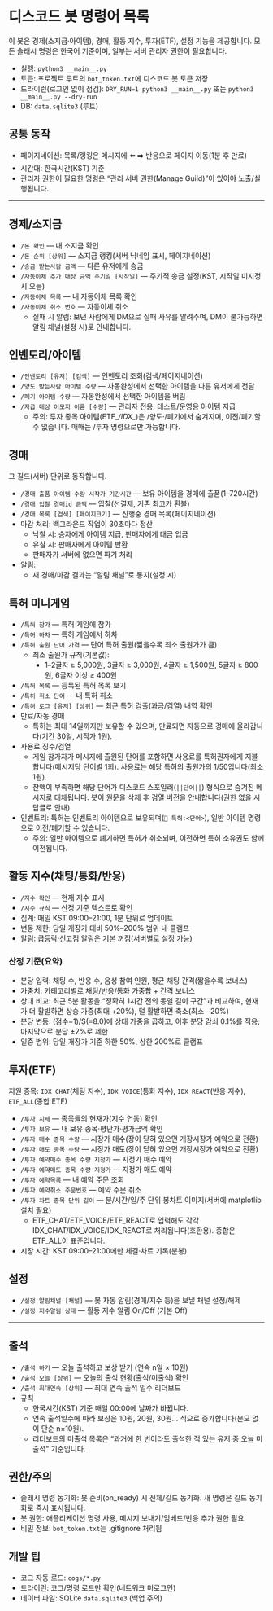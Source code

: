 # 디스코드 봇 명령어 목록

이 봇은 경제(소지금·아이템), 경매, 활동 지수, 투자(ETF), 설정 기능을 제공합니다. 모든 슬래시 명령은 한국어 기준이며, 일부는 서버 관리자 권한이 필요합니다.

- 실행: `python3 __main__.py`
- 토큰: 프로젝트 루트의 `bot_token.txt`에 디스코드 봇 토큰 저장
- 드라이런(로그인 없이 점검): `DRY_RUN=1 python3 __main__.py` 또는 `python3 __main__.py --dry-run`
- DB: `data.sqlite3` (루트)

## 공통 동작
- 페이지네이션: 목록/랭킹은 메시지에 ⬅️ ➡️ 반응으로 페이지 이동(1분 후 만료)
- 시간대: 한국시간(KST) 기준
- 관리자 권한이 필요한 명령은 “관리 서버 권한(Manage Guild)”이 있어야 노출/실행됩니다.

---

## 경제/소지금
- `/돈 확인` — 내 소지금 확인
- `/돈 순위 [상위]` — 소지금 랭킹(서버 닉네임 표시, 페이지네이션)
- `/송금 받는사람 금액` — 다른 유저에게 송금
- `/자동이체 추가 대상 금액 주기일 [시작일]` — 주기적 송금 설정(KST, 시작일 미지정 시 오늘)
- `/자동이체 목록` — 내 자동이체 목록 확인
- `/자동이체 취소 번호` — 자동이체 취소
  - 실패 시 알림: 보낸 사람에게 DM으로 실패 사유를 알려주며, DM이 불가능하면 알림 채널(설정 시)로 안내합니다.

## 인벤토리/아이템
- `/인벤토리 [유저] [검색]` — 인벤토리 조회(검색/페이지네이션)
- `/양도 받는사람 아이템 수량` — 자동완성에서 선택한 아이템을 다른 유저에게 전달
- `/폐기 아이템 수량` — 자동완성에서 선택한 아이템을 버림
- `/지급 대상 이모지 이름 [수량]` — 관리자 전용, 테스트/운영용 아이템 지급
  - 주의: 투자 종목 아이템(ETF_*/IDX_*)은 /양도·/폐기에서 숨겨지며, 이전/폐기할 수 없습니다. 매매는 /투자 명령으로만 가능합니다.

## 경매
그 길드(서버) 단위로 동작합니다.
- `/경매 출품 아이템 수량 시작가 기간시간` — 보유 아이템을 경매에 출품(1–720시간)
- `/경매 입찰 경매id 금액` — 입찰(선결제, 기존 최고가 환불)
- `/경매 목록 [검색] [페이지크기]` — 진행중 경매 목록(페이지네이션)
- 마감 처리: 백그라운드 작업이 30초마다 정산
  - 낙찰 시: 승자에게 아이템 지급, 판매자에게 대금 입금
  - 유찰 시: 판매자에게 아이템 반환
  - 판매자가 서버에 없으면 파기 처리
- 알림: 
  - 새 경매/마감 결과는 “알림 채널”로 통지(설정 시)

## 특허 미니게임
- `/특허 참가` — 특허 게임에 참가
- `/특허 하차` — 특허 게임에서 하차
- `/특허 출원 단어 가격` — 단어 특허 출원(짧을수록 최소 출원가가 큼)
  - 최소 출원가 규칙(기본값):
    - 1–2글자 ≥ 5,000원, 3글자 ≥ 3,000원, 4글자 ≥ 1,500원, 5글자 ≥ 800원, 6글자 이상 ≥ 400원
- `/특허 목록` — 등록된 특허 목록 보기
- `/특허 취소 단어` — 내 특허 취소
- `/특허 로그 [유저] [상위]` — 최근 특허 검출(과금/검열) 내역 확인
- 만료/자동 경매
  - 특허는 최대 14일까지만 보유할 수 있으며, 만료되면 자동으로 경매에 올라갑니다(기간 30일, 시작가 1원).
- 사용료 징수/검열
  - 게임 참가자가 메시지에 출원된 단어를 포함하면 사용료를 특허권자에게 지불합니다(메시지당 단어별 1회). 사용료는 해당 특허의 출원가의 1/50입니다(최소 1원).
  - 잔액이 부족하면 해당 단어가 디스코드 스포일러(`||단어||`) 형식으로 숨겨진 메시지로 대체됩니다. 봇이 원문을 삭제 후 검열 버전을 안내합니다(권한 없을 시 답글로 안내).
- 인벤토리: 특허는 인벤토리 아이템으로 보유되며(`📜 특허:<단어>`), 일반 아이템 명령으로 이전/폐기할 수 있습니다.
  - 주의: 일반 아이템으로 폐기하면 특허가 취소되며, 이전하면 특허 소유권도 함께 이전됩니다.

## 활동 지수(채팅/통화/반응)
- `/지수 확인` — 현재 지수 표시
- `/지수 규칙` — 산정 기준 텍스트로 확인
- 집계: 매일 KST 09:00–21:00, 1분 단위로 업데이트
- 변동 제한: 당일 개장가 대비 50%–200% 범위 내 클램프
- 알림: 급등락·신고점 알림은 기본 꺼짐(서버별로 설정 가능)

### 산정 기준(요약)
- 분당 입력: 채팅 수, 반응 수, 음성 참여 인원, 평균 채팅 간격(짧을수록 보너스)
- 가중치: 카테고리별로 채팅/반응/통화 가중합 + 간격 보너스
- 상대 비교: 최근 5분 활동을 “정확히 1시간 전의 동일 길이 구간”과 비교하여, 현재가 더 활발하면 상승 가중(최대 +20%), 덜 활발하면 축소(최소 −20%)
- 분당 변동: (점수−1)/S(=8.0)에 상대 가중을 곱하고, 이후 분당 감쇠 0.1%를 적용; 마지막으로 분당 ±2%로 제한
- 일중 범위: 당일 개장가 기준 하한 50%, 상한 200%로 클램프

## 투자(ETF)
지원 종목: `IDX_CHAT`(채팅 지수), `IDX_VOICE`(통화 지수), `IDX_REACT`(반응 지수), `ETF_ALL`(종합 ETF)
- `/투자 시세` — 종목들의 현재가(지수 연동) 확인
- `/투자 보유` — 내 보유 종목·평단가·평가금액 확인
- `/투자 매수 종목 수량` — 시장가 매수(장이 닫혀 있으면 개장시장가 예약으로 전환)
- `/투자 매도 종목 수량` — 시장가 매도(장이 닫혀 있으면 개장시장가 예약으로 전환)
- `/투자 예약매수 종목 수량 지정가` — 지정가 매수 예약
- `/투자 예약매도 종목 수량 지정가` — 지정가 매도 예약
- `/투자 예약목록` — 내 예약 주문 조회
- `/투자 예약취소 주문번호` — 예약 주문 취소
- `/투자 차트 종목 단위 길이` — 분/시간/일/주 단위 봉차트 이미지(서버에 matplotlib 설치 필요)
  - ETF_CHAT/ETF_VOICE/ETF_REACT로 입력해도 각각 IDX_CHAT/IDX_VOICE/IDX_REACT로 처리됩니다(호환용). 종합은 ETF_ALL이 표준입니다.
- 시장 시간: KST 09:00–21:00에만 체결·차트 기록(분봉)

## 설정
- `/설정 알림채널 [채널]` — 봇 자동 알림(경매/지수 등)을 보낼 채널 설정/해제
- `/설정 지수알림 상태` — 활동 지수 알림 On/Off (기본 Off)

---

## 출석
- `/출석 하기` — 오늘 출석하고 보상 받기 (연속 n일 × 10원)
- `/출석 오늘 [상위]` — 오늘의 출석 현황(출석/미출석) 확인
- `/출석 최대연속 [상위]` — 최대 연속 출석 일수 리더보드
- 규칙
  - 한국시간(KST) 기준 매일 00:00에 날짜가 바뀝니다.
  - 연속 출석일수에 따라 보상은 10원, 20원, 30원… 식으로 증가합니다(분모 없이 단순 n×10원).
  - 리더보드의 미출석 목록은 “과거에 한 번이라도 출석한 적 있는 유저 중 오늘 미출석” 기준입니다.

## 권한/주의
- 슬래시 명령 동기화: 봇 준비(on_ready) 시 전체/길드 동기화. 새 명령은 길드 동기화로 즉시 표시됩니다.
- 봇 권한: 애플리케이션 명령 사용, 메시지 보내기/임베드/반응 추가 권한 필요
- 비밀 정보: `bot_token.txt`는 .gitignore 처리됨

## 개발 팁
- 코그 자동 로드: `cogs/*.py`
- 드라이런: 코그/명령 로드만 확인(네트워크 미로그인)
- 데이터 파일: SQLite `data.sqlite3` (백업 주의)

